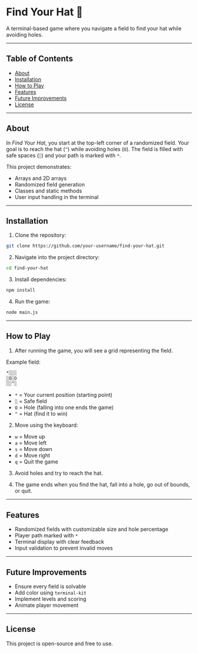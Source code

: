 # Find Your Hat 🧢

A terminal-based game where you navigate a field to find your hat while avoiding holes.  

---

## Table of Contents

- [About](#about)
- [Installation](#installation)
- [How to Play](#how-to-play)
- [Features](#features)
- [Future Improvements](#future-improvements)
- [License](#license)

---

## About

In *Find Your Hat*, you start at the top-left corner of a randomized field. Your goal is to reach the hat (`^`) while avoiding holes (`O`). The field is filled with safe spaces (`░`) and your path is marked with `*`.  

This project demonstrates:

- Arrays and 2D arrays
- Randomized field generation
- Classes and static methods
- User input handling in the terminal

---

## Installation

1. Clone the repository:
```bash
git clone https://github.com/your-username/find-your-hat.git
```

2. Navigate into the project directory:
 ```bash
cd find-your-hat
```

3. Install dependencies:
```bash
npm install
```

4. Run the game:
```bash
node main.js
```

---

## How to Play

1. After running the game, you will see a grid representing the field.

  Example field:
```bash
*░░░
░O░O
░░^░
```

- `*` = Your current position (starting point)
- `░` = Safe field
- `O` = Hole (falling into one ends the game)
- `^` = Hat (find it to win)

2. Move using the keyboard:
- `w` = Move up
- `a` = Move left
- `s` = Move down
- `d` = Move right
- `q` = Quit the game

3. Avoid holes and try to reach the hat.

4. The game ends when you find the hat, fall into a hole, go out of bounds, or quit.

---

## Features

- Randomized fields with customizable size and hole percentage
- Player path marked with `*`
- Terminal display with clear feedback
- Input validation to prevent invalid moves

---

## Future Improvements

- Ensure every field is solvable
- Add color using `terminal-kit`
- Implement levels and scoring
- Animate player movement

---

## License

This project is open-source and free to use.